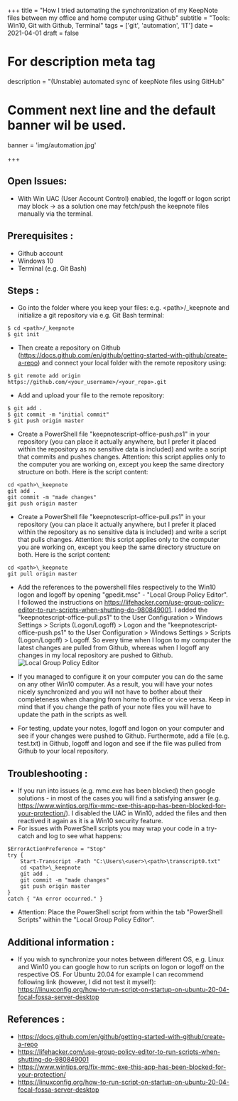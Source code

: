 +++
title = "How I tried automating the synchronization of my KeepNote files between my office and home computer using Github"
subtitle = "Tools: Win10, Git with Github, Terminal"
tags = ['git', 'automation', 'IT']
date = 2021-04-01
draft = false

# For description meta tag
description = "(Unstable) automated sync of keepNote files using GitHub"

# Comment next line and the default banner wil be used.
banner = 'img/automation.jpg'

+++
## Open Issues:
- With Win UAC (User Account Control) enabled, the logoff or logon script may block -> as a solution one may fetch/push the keepnote files manually via the terminal.

## Prerequisites :
- Github account
- Windows 10
- Terminal (e.g. Git Bash)

## Steps :

- Go into the folder where you keep your files: e.g. \<path\>/_keepnote and initialize a git repository via e.g. Git Bash terminal:

```
$ cd <path>/_keepnote
$ git init
```

- Then create a repository on Github (https://docs.github.com/en/github/getting-started-with-github/create-a-repo) and connect your local folder with the remote repository using:

```
$ git remote add origin https://github.com/<your_username>/<your_repo>.git
```

- Add and upload your file to the remote repository:

```
$ git add .
$ git commit -m "initial commit"
$ git push origin master
```
- Create a PowerShell file "keepnotescript-office-push.ps1" in your repository (you can place it actually anywhere, but I prefer it placed within the repository as no sensitive data is included) and write a script that commits and pushes changes. Attention: this script applies only to the computer you are working on, except you keep the same directory structure on both. Here is the script content:
```
cd <path>\_keepnote 
git add .
git commit -m "made changes"
git push origin master
```
- Create a PowerShell file "keepnotescript-office-pull.ps1" in your repository (you can place it actually anywhere, but I prefer it placed within the repository as no sensitive data is included) and write a script that pulls changes. Attention: this script applies only to the computer you are working on, except you keep the same directory structure on both. Here is the script content:
```
cd <path>\_keepnote 
git pull origin master
```
- Add the references to the powershell files respectively to the Win10 logon and logoff by opening "gpedit.msc" - "Local Group Policy Editor". I followed the instructions on https://lifehacker.com/use-group-policy-editor-to-run-scripts-when-shutting-do-980849001. I added the "keepnotescript-office-pull.ps1" to the User Configuration > Windows Settings > Scripts (Logon/Logoff) > Logon and the "keepnotescript-office-push.ps1" to the User Configuration > Windows Settings > Scripts (Logon/Logoff) > Logoff. So every time when I logon to my computer the latest changes are pulled from Github, whereas when I logoff any changes in my local repository are pushed to Github. 
![*Local Group Policy Editor*](/img/blogposts/202104/add_logon_script.png)

- If you managed to configure it on your computer you can do the same on any other Win10 computer. As a result, you will have your notes nicely synchronized and you will not have to bother about their completeness when changing from home to office or vice versa. Keep in mind that if you change the path of your note files you will have to update the path in the scripts as well.
- For testing, update your notes, logoff and logon on your computer and see if your changes were pushed to Github. Furthermote, add a file (e.g. test.txt) in Github, logoff and logon and see if the file was pulled from Github to your local repository.

## Troubleshooting :
- If you run into issues (e.g. mmc.exe has been blocked) then google solutions - in most of the cases you will find a satisfying answer (e.g. https://www.wintips.org/fix-mmc-exe-this-app-has-been-blocked-for-your-protection/). I disabled the UAC in Win10, added the files and then reactived it again as it is a Win10 security feature.
- For issues with PowerShell scripts you may wrap your code in a try-catch and log to see what happens: 
```
$ErrorActionPreference = "Stop"
try {
    Start-Transcript -Path "C:\Users\<user>\<path>\transcript0.txt"
    cd <path>\_keepnote 
    git add .
    git commit -m "made changes"
    git push origin master
} 
catch { "An error occurred." }
```
- Attention: Place the PowerShell script from within the tab "PowerShell Scripts" within the "Local Group Policy Editor".

## Additional information :
- If you wish to synchronize your notes between different OS, e.g. Linux and Win10 you can google how to run scripts on logon or logoff on the respective OS. For Ubuntu 20.04 for example I can recommend following link (however, I did not test it myself): https://linuxconfig.org/how-to-run-script-on-startup-on-ubuntu-20-04-focal-fossa-server-desktop

## References :
- https://docs.github.com/en/github/getting-started-with-github/create-a-repo
- https://lifehacker.com/use-group-policy-editor-to-run-scripts-when-shutting-do-980849001
- https://www.wintips.org/fix-mmc-exe-this-app-has-been-blocked-for-your-protection/
- https://linuxconfig.org/how-to-run-script-on-startup-on-ubuntu-20-04-focal-fossa-server-desktop